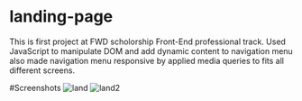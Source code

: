 # landing-page
This is first project at FWD scholorship Front-End professional track. Used JavaScript to manipulate DOM and add dynamic content to navigation menu also made navigation menu responsive by applied media queries to fits all different screens.

#Screenshots
![land](https://user-images.githubusercontent.com/60847315/155395089-b89eb803-6c8e-4f58-b71f-ef813286442b.PNG)
![land2](https://user-images.githubusercontent.com/60847315/155395247-6586176d-48ea-4487-9d30-03a1d9f548f0.PNG)

